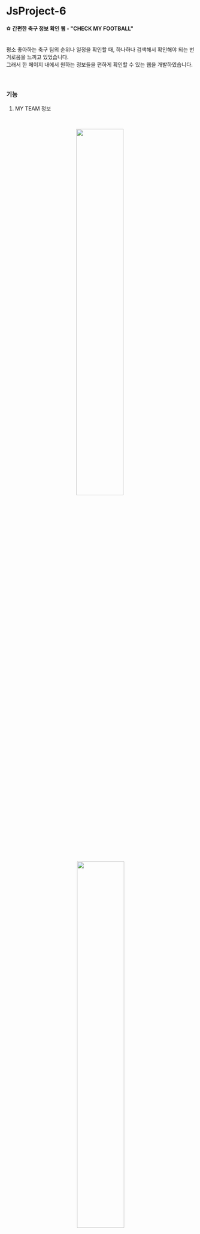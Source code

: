 # JsProject-6
⚽ <strong>간편한 축구 정보 확인 웹 - "CHECK MY FOOTBALL"</strong><br><br>

평소 좋아하는 축구 팀의 순위나 일정을 확인할 때, 하나하나 검색해서 확인해야 되는 번거로움을 느끼고 있었습니다.<br>
그래서 한 페이지 내에서 원하는 정보들을 편하게 확인할 수 있는 웹을 개발하였습니다.<br>
<br><br>

### 기능 
1. MY TEAM 정보
<br>     
<p align="center"><img src="https://user-images.githubusercontent.com/76520025/144848899-7a20ca5d-81c0-4821-8f1d-ac7795c3cdfe.png" width="50%" height="50%">&nbsp;<img src="https://user-images.githubusercontent.com/76520025/144848905-67e0fab2-4cb1-48f2-a32d-c03324045c06.png" width="50%" height="50%"><br>
2. 코리안리거 일정
3. 리그별 정보 
